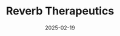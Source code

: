---  
layout: startup_page  
title: "Reverb Therapeutics"  
id: "reverbtx.com"  
permalink: "/reverbtherapeuticsreverbtx.com02192025/"  
website: "https://www.reverbtx.com/"  
funding_round: "Seed"  
funding_amount: "$12M"  
investors: "Amplitude Ventures, Myeloma Investment Fund, KdT Ventures, Finchley Healthcare Ventures, InBC Investment Corp., Seido Capital"  
about: "Reverb Therapeutics is developing the Amplify•R™ platform, which uses bispecific antibody engineering to modulate the actions of endogenous cytokines for treating life-threatening diseases. Their initial focus is on treating cancer and autoimmune diseases by redirecting cytokines to tissues of interest and expanding their therapeutic potential."  
markets: "Biotech, Therapeutics, Healthcare"  
hq: "Vancouver, British Columbia, Canada"  
founded_year: "2023"  
linkedin: "https://www.linkedin.com/company/reverbtx"  
twitter: ""  
instagram: ""  
facebook: ""  
crunchbase: "https://www.crunchbase.com/organization/reverb-therapeutics"  
pitchbook: "https://pitchbook.com/profiles/company/540049-87"  

date_display: "19-Feb-2025"  
date: "2025-02-19"

# SEO Optimization  
meta_title: "Reverb Therapeutics - Seed Funding ($12M)"  
meta_description: "Reverb Therapeutics, Reverb Therapeutics is developing the Amplify•R™ platform, which uses bispecific antibody engineering to modulate the actions of endogenous cytokines ..."  
meta_keywords: "Reverb Therapeutics, Biotech, Therapeutics, Healthcare, Seed funding"  
canonical_url: "https://startup.projectstartups.com/reverbtherapeuticsreverbtx.com02192025/"  
---